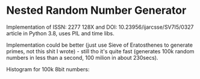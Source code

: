 # Nested Random Number Generator 
Implementation of ISSN: 2277 128X and DOI: 10.23956/ijarcsse/SV7I5/0327 article in Python 3.8, uses PIL and time libs.

Implementation could be better (just use Sieve of Eratosthenes to generate primes, not this shit I wrote) - still tho it's quite fast (generates 100k random numbers in less than a second, 100 milion in about 230secs).

Histogram for 100k 8bit numbers:
